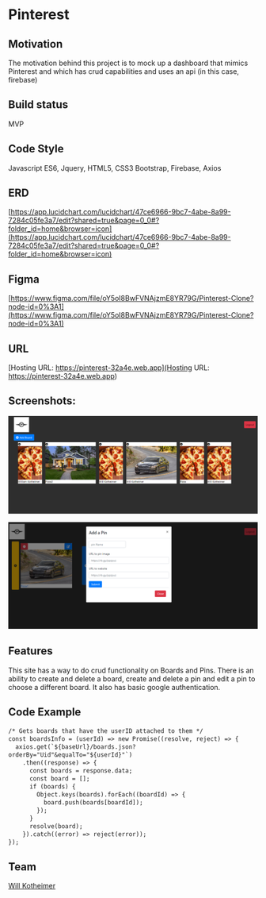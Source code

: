 
# Pinterest

## Motivation
The motivation behind this project is to mock up a dashboard that 
mimics Pinterest and which has crud capabilities and uses an api (in this case, firebase)

## Build status
MVP

## Code Style
Javascript ES6, Jquery, HTML5, CSS3
Bootstrap, Firebase, Axios

## ERD

[https://app.lucidchart.com/lucidchart/47ce6966-9bc7-4abe-8a99-7284c05fe3a7/edit?shared=true&page=0_0#?folder_id=home&browser=icon](https://app.lucidchart.com/lucidchart/47ce6966-9bc7-4abe-8a99-7284c05fe3a7/edit?shared=true&page=0_0#?folder_id=home&browser=icon)

## Figma

[https://www.figma.com/file/oY5oI8BwFVNAjzmE8YR79G/Pinterest-Clone?node-id=0%3A1](https://www.figma.com/file/oY5oI8BwFVNAjzmE8YR79G/Pinterest-Clone?node-id=0%3A1)

## URL

[Hosting URL: https://pinterest-32a4e.web.app](Hosting URL: https://pinterest-32a4e.web.app)

## Screenshots:
![](addBoard.PNG)

![](addPin.PNG)

## Features
This site has a way to do crud functionality on Boards and Pins.
There is an ability to create and delete a board, create and delete
a pin and edit a pin to choose a different board. It also has basic
google authentication.

## Code Example

```
/* Gets boards that have the userID attached to them */
const boardsInfo = (userId) => new Promise((resolve, reject) => {
  axios.get(`${baseUrl}/boards.json?orderBy="Uid"&equalTo="${userId}"`)
    .then((response) => {
      const boards = response.data;
      const board = [];
      if (boards) {
        Object.keys(boards).forEach((boardId) => {
          board.push(boards[boardId]);
        });
      }
      resolve(board);
    }).catch((error) => reject(error));
});

```

## Team

[Will Kotheimer](https://github.com/willkotheimer)
